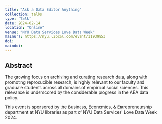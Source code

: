 ```yaml
---
title: "Ask a Data Editor Anything"
collection: talks
type: "Talk"
date: 2024-02-14
location: "Online"
venue: "NYU Data Services Love Data Week"
mainurl: https://nyu.libcal.com/event/11939853
doi: 
maindoi: 
---
```


## Abstract

The growing focus on archiving and curating research data, along with promoting reproducible research, is highly relevant to our faculty and graduate students across all domains of empirical social sciences. This relevance is underscored by the considerable progress in the AEA data policy.

This event is sponsored by the Business, Economics, & Entrepreneurship department at NYU libraries as part of NYU Data Services' Love Data Week 2024.